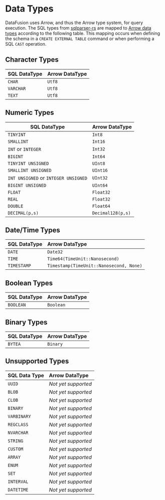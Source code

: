 <!---
  Licensed to the Apache Software Foundation (ASF) under one
  or more contributor license agreements.  See the NOTICE file
  distributed with this work for additional information
  regarding copyright ownership.  The ASF licenses this file
  to you under the Apache License, Version 2.0 (the
  "License"); you may not use this file except in compliance
  with the License.  You may obtain a copy of the License at

    http://www.apache.org/licenses/LICENSE-2.0

  Unless required by applicable law or agreed to in writing,
  software distributed under the License is distributed on an
  "AS IS" BASIS, WITHOUT WARRANTIES OR CONDITIONS OF ANY
  KIND, either express or implied.  See the License for the
  specific language governing permissions and limitations
  under the License.
-->

# Data Types

DataFusion uses Arrow, and thus the Arrow type system, for query
execution. The SQL types from
[sqlparser-rs](https://github.com/sqlparser-rs/sqlparser-rs/blob/main/src/ast/data_type.rs#L27)
are mapped to [Arrow data types](https://docs.rs/arrow/latest/arrow/datatypes/enum.DataType.html) according to the following table.
This mapping occurs when defining the schema in a `CREATE EXTERNAL TABLE` command or when performing a SQL `CAST` operation.

## Character Types

| SQL DataType | Arrow DataType |
| ------------ | -------------- |
| `CHAR`       | `Utf8`         |
| `VARCHAR`    | `Utf8`         |
| `TEXT`       | `Utf8`         |

## Numeric Types

| SQL DataType                         | Arrow DataType    |
| ------------------------------------ | :---------------- |
| `TINYINT`                            | `Int8`            |
| `SMALLINT`                           | `Int16`           |
| `INT` or `INTEGER`                   | `Int32`           |
| `BIGINT`                             | `Int64`           |
| `TINYINT UNSIGNED`                   | `UInt8`           |
| `SMALLINT UNSIGNED`                  | `UInt16`          |
| `INT UNSIGNED` or `INTEGER UNSIGNED` | `UInt32`          |
| `BIGINT UNSIGNED`                    | `UInt64`          |
| `FLOAT`                              | `Float32`         |
| `REAL`                               | `Float32`         |
| `DOUBLE`                             | `Float64`         |
| `DECIMAL(p,s)`                       | `Decimal128(p,s)` |

## Date/Time Types

| SQL DataType | Arrow DataType                          |
| ------------ | :-------------------------------------- |
| `DATE`       | `Date32`                                |
| `TIME`       | `Time64(TimeUnit::Nanosecond)`          |
| `TIMESTAMP`  | `Timestamp(TimeUnit::Nanosecond, None)` |

## Boolean Types

| SQL DataType | Arrow DataType |
| ------------ | :------------- |
| `BOOLEAN`    | `Boolean`      |

## Binary Types

| SQL DataType | Arrow DataType |
| ------------ | :------------- |
| `BYTEA`      | `Binary`       |

## Unsupported Types

| SQL Data Type | Arrow DataType      |
| ------------- | :------------------ |
| `UUID`        | _Not yet supported_ |
| `BLOB`        | _Not yet supported_ |
| `CLOB`        | _Not yet supported_ |
| `BINARY`      | _Not yet supported_ |
| `VARBINARY`   | _Not yet supported_ |
| `REGCLASS`    | _Not yet supported_ |
| `NVARCHAR`    | _Not yet supported_ |
| `STRING`      | _Not yet supported_ |
| `CUSTOM`      | _Not yet supported_ |
| `ARRAY`       | _Not yet supported_ |
| `ENUM`        | _Not yet supported_ |
| `SET`         | _Not yet supported_ |
| `INTERVAL`    | _Not yet supported_ |
| `DATETIME`    | _Not yet supported_ |
